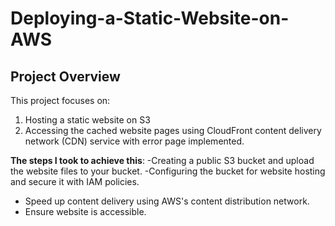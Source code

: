 # Deploying-a-Static-Website-on-AWS
## Project Overview
This project focuses on:

 1. Hosting a static website on S3
 2. Accessing the cached website pages using CloudFront content delivery network (CDN) service with error page implemented.

**The steps I took to achieve this**:
 -Creating a public S3 bucket and upload the website files to your bucket.
 -Configuring the bucket for website hosting and secure it with IAM policies.
 - Speed up content delivery using AWS's content distribution network.
 - Ensure website is accessible.
